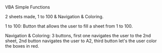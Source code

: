 VBA Simple Functions

2 sheets made, 1 to 100 & Navigation & Coloring.

1 to 100: Button that allows the user to fill a sheet from 1 to 100.

Navigation & Coloring: 3 buttons, first one navigates the user to the 2nd sheet, 2nd button navigates the user to A2, third button let's the user color the boxes in red.